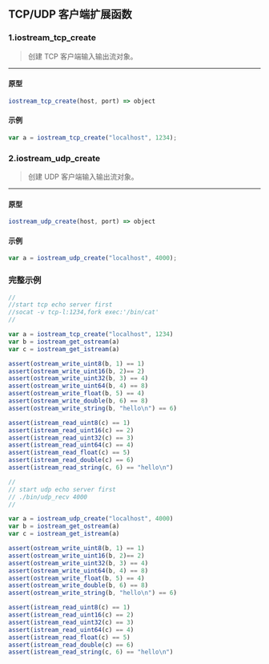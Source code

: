 ## TCP/UDP 客户端扩展函数

### 1.iostream\_tcp\_create

> 创建 TCP 客户端输入输出流对象。
----------------------------

#### 原型

```js
iostream_tcp_create(host, port) => object
```

#### 示例

```js
var a = iostream_tcp_create("localhost", 1234);
```

### 2.iostream\_udp\_create

> 创建 UDP 客户端输入输出流对象。
----------------------------

#### 原型

```js
iostream_udp_create(host, port) => object
```

#### 示例

```js
var a = iostream_udp_create("localhost", 4000);
```

### 完整示例

```js
//
//start tcp echo server first
//socat -v tcp-l:1234,fork exec:'/bin/cat'
//

var a = iostream_tcp_create("localhost", 1234)
var b = iostream_get_ostream(a)
var c = iostream_get_istream(a)

assert(ostream_write_uint8(b, 1) == 1)
assert(ostream_write_uint16(b, 2)== 2)
assert(ostream_write_uint32(b, 3) == 4)
assert(ostream_write_uint64(b, 4) == 8)
assert(ostream_write_float(b, 5) == 4)
assert(ostream_write_double(b, 6) == 8)
assert(ostream_write_string(b, "hello\n") == 6)

assert(istream_read_uint8(c) == 1)
assert(istream_read_uint16(c) == 2)
assert(istream_read_uint32(c) == 3)
assert(istream_read_uint64(c) == 4)
assert(istream_read_float(c) == 5)
assert(istream_read_double(c) == 6)
assert(istream_read_string(c, 6) == "hello\n")

```

```js
//
// start udp echo server first
// ./bin/udp_recv 4000
//

var a = iostream_udp_create("localhost", 4000)
var b = iostream_get_ostream(a)
var c = iostream_get_istream(a)

assert(ostream_write_uint8(b, 1) == 1)
assert(ostream_write_uint16(b, 2)== 2)
assert(ostream_write_uint32(b, 3) == 4)
assert(ostream_write_uint64(b, 4) == 8)
assert(ostream_write_float(b, 5) == 4)
assert(ostream_write_double(b, 6) == 8)
assert(ostream_write_string(b, "hello\n") == 6)

assert(istream_read_uint8(c) == 1)
assert(istream_read_uint16(c) == 2)
assert(istream_read_uint32(c) == 3)
assert(istream_read_uint64(c) == 4)
assert(istream_read_float(c) == 5)
assert(istream_read_double(c) == 6)
assert(istream_read_string(c, 6) == "hello\n")
```
